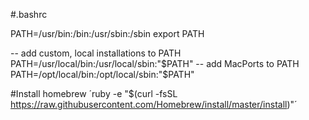 #.bashrc

PATH=/usr/bin:/bin:/usr/sbin:/sbin
export PATH

-- add custom, local installations to PATH
PATH=/usr/local/bin:/usr/local/sbin:"$PATH"
-- add MacPorts to PATH
PATH=/opt/local/bin:/opt/local/sbin:"$PATH"

#Install homebrew
´ruby -e "$(curl -fsSL https://raw.githubusercontent.com/Homebrew/install/master/install)"´

